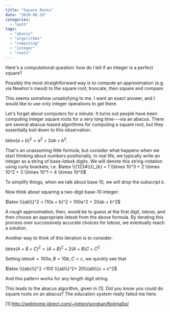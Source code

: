 ```yaml
---
title: "Square Roots"
date: "2010-06-19"
categories: 
  - "math"
tags: 
  - "abacus"
  - "algorithms"
  - "computing"
  - "integer"
  - "roots"
---
```


Here's a computational question: how do I tell if an integer is a perfect square?

Possibly the most straightforward way is to compute an approximation (e.g. via Newton's meod) to the square root, truncate, then square and compare.

This seems somehow unsatisfying to me. I want an exact answer, and I would like to use only integer operations to get there.

Let's forget about computers for a minute. It turns out people have been computing integer square roots for a very long time---via an abacus. There are several abacus-based algorithms for computing a square root, but they essentially boil down to this observation:

$latex (a+b)^2 = a^2 +2ab + b^2$.

That's an unassuming little formula, but consider what happens when we start thinking about numbers positionally. In real life, we typically write an integer as a string of base-$latex k$ digits. We will denote this string-notation using curly brackets; i.e. $latex \\{1234\\}\_{k} = 1 \\times 10^3 + 2 \\times 10^2 + 3 \\times 10^1 + 4 \\times 10^0$

To simplify things, when we talk about base 10, we will drop the subscript $k$.

Now think about squaring a two-digit base-10 integer:

$latex \\{ab\\}^2 = (10a + b)^2 = 100a^2 + 20ab + b^2$

A rough approximation, then, would be to guess at the first digit, $latex a$, and then choose an appropriate $latex b$ from the above formula. By iterating this process over successively accurate choices for $latex a$, we eventually reach a solution.

Another way to think of this iteration is to consider:

$latex (A+B+C)^2 = (A+B)^2 + 2(A+B)C + C^2$

Setting $latex A=100a, B=10b, C=c$, we quickly see that

$latex \\{abc\\}^2 =100 \\{ab\\}^2+ 20\\{ab\\}c + c^2$

And this pattern works for any length digit string.

This leads to the abacus algorithm, given in \[1\]. Did you know you could do square roots on an abacus? The education system really failed me here.

\[1\]:http://webhome.idirect.com/~totton/soroban/KojimaSq/
